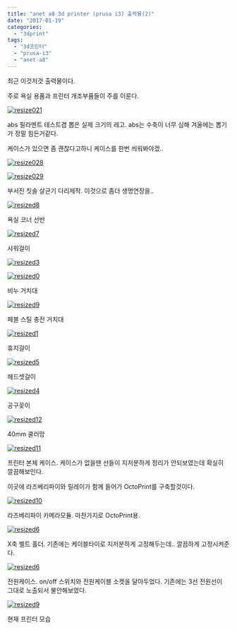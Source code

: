 ```yaml
---
title: "anet a8 3d printer (prusa i3) 출력물(2)"
date: "2017-01-19"
categories: 
  - "3dprint"
tags: 
  - "3d프린터"
  - "prusa-i3"
  - "anet-a8"
---
```


최근 이것저것 출력물이다.

주로 욕실 용품과 프린터 개조부품들이 주를 이룬다.

[![resize021](images/resize021.jpg)](http://note.heyo.me/wp-content/uploads/2016/12/resize021.jpg)

abs 필라멘트 테스트겸 뽑은 실제 크기의 레고. abs는 수축이 너무 심해 겨울에는 뽑기가 정말 힘든거같다.

케이스가 있으면 좀 괜찮다고하니 케이스를 한번 씌워봐야겠..

[![resize028](images/resize028.jpg)](http://note.heyo.me/wp-content/uploads/2016/12/resize028.jpg)

[![resize029](images/resize029.jpg)](http://note.heyo.me/wp-content/uploads/2016/12/resize029.jpg)

부서진 칫솔 살균기 다리제작. 이것으로 좀더 생명연장을..

[![resized8](images/resized8.jpg)](http://note.heyo.me/wp-content/uploads/2017/01/resized8.jpg)

욕실 코너 선반

[![resized7](images/resized7.jpg)](http://note.heyo.me/wp-content/uploads/2017/01/resized7.jpg)

샤워걸이

[![resized3](images/resized3.jpg)](http://note.heyo.me/wp-content/uploads/2017/01/resized3.jpg)

[![resized0](images/resized0.jpg)](http://note.heyo.me/wp-content/uploads/2017/01/resized0.jpg)

비누 거치대

[![resized9](images/resized9.jpg)](http://note.heyo.me/wp-content/uploads/2017/01/resized9.jpg)

페블 스틸 충전 거치대

[![resized1](images/resized1.jpg)](http://note.heyo.me/wp-content/uploads/2017/01/resized1.jpg)

휴지걸이

[![resized5](images/resized5.jpg)](http://note.heyo.me/wp-content/uploads/2017/01/resized5.jpg)

헤드셋걸이

[![resized4](images/resized4.jpg)](http://note.heyo.me/wp-content/uploads/2017/01/resized4.jpg)

공구꽂이

[![resized12](images/resized12.jpg)](http://note.heyo.me/wp-content/uploads/2017/01/resized12.jpg)

40mm 쿨러망

[![resized11](images/resized11.jpg)](http://note.heyo.me/wp-content/uploads/2017/01/resized11.jpg)

프린터 본체 케이스. 케이스가 없을땐 선들이 지저분하게 정리가 안되보였는데 확실히 깔끔해보인다.

이곳에 라즈베리파이와 릴레이가 함께 들어가 OctoPrint를 구축할것이다.

[![resized10](images/resized10.jpg)](http://note.heyo.me/wp-content/uploads/2017/01/resized10.jpg)

라즈베리파이 카메라모듈. 마찬가지로 OctoPrint용.

[![resized6](images/resized6.jpg)](http://note.heyo.me/wp-content/uploads/2017/01/resized6.jpg)

X축 벨트 홀더. 기존에는 케이블타이로 지저분하게 고정해두는데.. 깔끔하게 고정시켜준다.

[![resized6](images/resized6-1.jpg)](http://note.heyo.me/wp-content/uploads/2017/01/resized6-1.jpg)

전원케이스. on/off 스위치와 전원케이블 소켓을 달아두었다. 기존에는 3선 전원선이 그대로 노출되서 불안해보였다.

[![resized9](images/resized9-1.jpg)](http://note.heyo.me/wp-content/uploads/2017/01/resized9-1.jpg)

현재 프린터 모습
